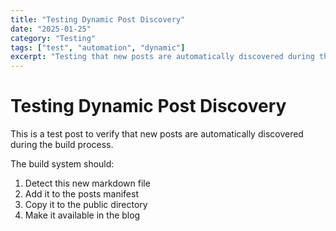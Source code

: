 ```yaml
---
title: "Testing Dynamic Post Discovery"
date: "2025-01-25"
category: "Testing"
tags: ["test", "automation", "dynamic"]
excerpt: "Testing that new posts are automatically discovered during the build process."
---
```


# Testing Dynamic Post Discovery

This is a test post to verify that new posts are automatically discovered during the build process.

The build system should:

1. Detect this new markdown file
2. Add it to the posts manifest
3. Copy it to the public directory
4. Make it available in the blog
